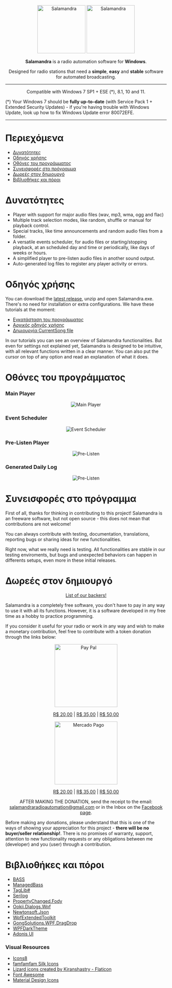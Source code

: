 <p align="center">
	<img alt="Salamandra" height="150" src="Readme/lizard.png"/>
	<img alt="Salamandra" height="150" src="https://avatars.githubusercontent.com/u/183642810?v=4"/>
</p>

<p align="center">
	<b>Salamandra</b> is a radio automation software for <b>Windows</b>.
</p> 

<p align="center">
	Designed for radio stations that need a <b>simple</b>, <b>easy</b> and <b>stable</b> software for automated broadcasting.
</p>

<hr>

<p align="center">
Compatible with Windows 7 SP1 + ESE (*), 8.1, 10 and 11.
</p>

(*) Your Windows 7 should be <strong>fully up-to-date</strong> (with Service Pack 1 + Extended Security Updates) - if you're having trouble with Windows Update, look up how to fix Windows Update error 80072EFE.

<hr>

# Περιεχόμενα

- [Δυνατότητες](#Δυνατότητες)
- [Οδηγός χρήσης](#Οδηγός-χρήσης)
- [Οθόνες του προγράμματος](#Οθόνες-του-προγράμματος)
- [Συνεισφορές στο πρόγραμμα](#Συνεισφορές-στο-πρόγραμμα)
- [Δωρεές στον δημιουργό](#Δωρεές-στον-δημιουργό)
- [Βιβλιοθήκες και πόροι](#Βιβλιοθήκες-και-πόροι)

# Δυνατότητες
* Player with support for major audio files (wav, mp3, wma, ogg and flac)
* Multiple track selection modes, like random, shuffle or manual for playback control.
* Special tracks, like time announcements and random audio files from a folder.
* A versatile events scheduler, for audio files or starting/stopping playback, at an scheduled day and time or periodically, like days of weeks or hours.
* A simplified player to pre-listen audio files in another sound output.
* Auto-generated log files to register any player activity or errors.

# Οδηγός χρήσης
You can download the <a href="https://github.com/ocarolino/SalamandraRadio/releases/latest/download/Salamandra.rar">latest release</a>, unzip and open Salamandra.exe. There's no need for installation or extra configurations. We have these tutorials at the moment:

- <a href="https://github.com/Pagiatis-Spiros/SalamandraRadio/blob/d14da0063c4062ef2889a9af5f01e5c758860609/Docs/How%20to%20Install.md">Εγκατάσταση του προγράμματος</a>
- <a href="https://github.com/Pagiatis-Spiros/SalamandraRadio/blob/d14da0063c4062ef2889a9af5f01e5c758860609/Docs/Getting%20Started.md">Αρχικός οδηγός χρήσης</a>
- <a href="https://github.com/Pagiatis-Spiros/SalamandraRadio/blob/d14da0063c4062ef2889a9af5f01e5c758860609/Docs/How%20to%20create%20CurrentSong.md">Δημιουργία CurrentSong file</a>

In our tutorials you can see an overview of Salamandra functionalities. But even for settings not explained yet, Salamandra is designed to be intuitive, with all relevant functions written in a clear manner. You can also put the cursor on top of any option and read an explanation of what it does.

# Οθόνες του προγράμματος

### Main Player
<p align="center">
	<img src="Readme/sc01.png" alt="Main Player"/>
</p>

### Event Scheduler
<p align="center">
	<img src="Readme/sc02.png" alt="Event Scheduler"/>
</p>

### Pre-Listen Player
<p align="center">
	<img src="Readme/sc03.png" alt="Pre-Listen"/>
</p>

### Generated Daily Log
<p align="center">
	<img src="Readme/sc04.png" alt="Pre-Listen"/>
</p>

# Συνεισφορές στο πρόγραμμα 
First of all, thanks for thinking in contributing to this project! Salamandra is an freeware software, but not open source - this does not mean that contributions are not welcome! 

You can always contribute with testing, documentation, translations, reporting bugs or sharing ideas for new functionalities.

Right now, what we really need is testing. All functionalities are stable in our testing enviroments, but bugs and unexpected behaviors can happen in differents setups, even more in these initial releases.

# Δωρεές στον δημιουργό

<p align="center">
<a href="https://github.com/ocarolino/SalamandraRadio/blob/main/BACKERS.md">List of our backers!</a>
</p>

Salamandra is a completely free software, you don't have to pay in any way to use it with all its functions. However, it is a software developed in my free time as a hobby to practice programming.

If you consider it useful for your radio or work in any way and wish to make a monetary contribution, feel free to contribute with a token donation through the links below:

<p align="center">
	<img src="Readme/paypal-logo.png" alt="Pay Pal" width="196"/>
</p>

<p align="center">
	<a href="https://www.paypal.com/cgi-bin/webscr?cmd=_s-xclick&hosted_button_id=C3KRZ3MEGJGL8">R$ 20,00</a> |
	<a href="https://www.paypal.com/cgi-bin/webscr?cmd=_s-xclick&hosted_button_id=CUGK5THLXMTML">R$ 35,00</a> |
	<a href="https://www.paypal.com/cgi-bin/webscr?cmd=_s-xclick&hosted_button_id=TA6HGGPQYZNXE">R$ 50,00</a>
</p>

<p align="center">
<img src="Readme/mercado-pago-logo.png" alt="Mercado Pago" width="196">
</p>

<p align="center">
	<a href="https://mpago.la/2TrMuvN">R$ 20,00</a> |
	<a href="https://mpago.la/1XN7QWp">R$ 35,00</a> |
	<a href="https://mpago.la/2kzSgwS">R$ 50,00</a>
</p>

<p align="center">
AFTER MAKING THE DONATION, send the receipt to the email: <a href="mailto:salamandraradioautomation@gmail.com">salamandraradioautomation@gmail.com</a> or in the Inbox on the <a href="https://www.facebook.com/salamandraradiosoftware">Facebook page</a>.
</p>

Before making any donations, please understand that this is one of the ways of showing your appreciation for this project - **there will be no buyer/seller relationship!**. There is no promises of warranty, support, attention to new functionality requests or any obligations between me (developer) and you (user) through a contribution.

# Βιβλιοθήκες και πόροι

* [BASS](https://www.un4seen.com/)
* [ManagedBass](https://github.com/ManagedBass/ManagedBass)
* [TagLib#](https://github.com/mono/taglib-sharp)
* [Serilog](https://github.com/serilog/serilog)
* [PropertyChanged.Fody](https://github.com/Fody/PropertyChanged)
* [Ookii.Dialogs.Wpf](https://github.com/ookii-dialogs/ookii-dialogs-wpf)
* [Newtonsoft.Json](https://www.newtonsoft.com/json)
* [WpfExtendedToolkit](https://github.com/dotnetprojects/WpfExtendedToolkit)
* [GongSolutions.WPF.DragDrop](https://github.com/punker76/gong-wpf-dragdrop)
* [WPFDarkTheme](https://github.com/AngryCarrot789/WPFDarkTheme)
* [Adonis UI](https://benruehl.github.io/adonis-ui/)

### Visual Resources

* [Icons8](https://icons8.com)
* [famfamfam Silk Icons](http://www.famfamfam.com/lab/icons/silk/)
* [Lizard icons created by Kiranshastry - Flaticon](https://www.flaticon.com/free-icons/lizard)
* [Font Awesome](https://fontawesome.com/)
* [Material Design Icons](fonts.google.com/icons)

